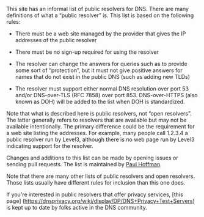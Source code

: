 This site has an informal list of public resolvers for DNS.
There are many definitions of what a “public resolver” is.
This list is based on the following rules:

* There must be a web site managed by the provider that gives
the IP addresses of the public resolver

* There must be no sign-up required for using the resolver

* The resolver can change the answers for queries such as
to provide some sort of “protection”, but it must not
give positive answers for names that do not exist in the
public DNS (such as adding new TLDs)

* The resolver must support either normal DNS resolution
over port 53 and/or DNS-over-TLS (RFC 7858) over port 853.
DNS-over-HTTPS (also known as DOH) will be added to the
list when DOH is standardized.

Note that what is described here is public resolvers,
not “open resolvers”. The latter generally refers to resolvers
that are available but may not be available intentionally.
The primary difference could be the requirement for a web site
listing the addresses. For example, many people call
1.2.3.4 a public resolver run by Level3, although there
is no web page run by Level3 indicating support for
the resolver.

Changes and additions to this list can be made by opening
issues or sending pull requests. The list is maintained
by [Paul Hoffman](phoffman@proper.com).

Note that there are many other lists of public resolvers 
and open resolvers. Those lists usually have different
rules for inclusion than this one does.

If you're interested in public resolvers that offer
privacy services, [this page]
(https://dnsprivacy.org/wiki/display/DP/DNS+Privacy+Test+Servers)
is kept up to date by folks active in the DNS community.

